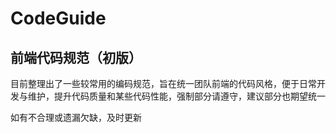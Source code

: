 # CodeGuide
## 前端代码规范（初版）


目前整理出了一些较常用的编码规范，旨在统一团队前端的代码风格，便于日常开发与维护，提升代码质量和某些代码性能，强制部分请遵守，建议部分也期望统一

如有不合理或遗漏欠缺，及时更新
